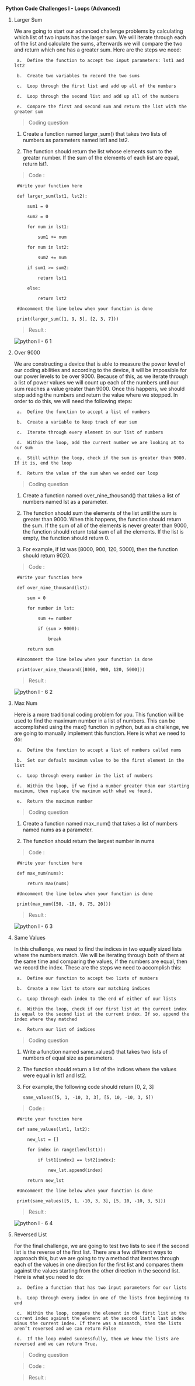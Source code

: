 **Python Code Challenges I - Loops (Advanced)**

1. Larger Sum

    We are going to start our advanced challenge problems by calculating which list of two inputs has the larger sum. We will iterate through each of the list and calculate the sums, afterwards we will compare the two and return which one has a greater sum. Here are the steps we need:

        a.  Define the function to accept two input parameters: lst1 and lst2

        b.  Create two variables to record the two sums

        c.  Loop through the first list and add up all of the numbers

        d.  Loop through the second list and add up all of the numbers

        e.  Compare the first and second sum and return the list with the greater sum

    >   Coding question

    1.  Create a function named larger_sum() that takes two lists of numbers as parameters named lst1 and lst2.

    2.  The function should return the list whose elements sum to the greater number. If the sum of the elements of each list are equal, return lst1.

    >   Code :

        #Write your function here

        def larger_sum(lst1, lst2):

            sum1 = 0

            sum2 = 0

            for num in lst1:

                sum1 += num

            for num in lst2:

                sum2 += num

            if sum1 >= sum2:
 
                return lst1

            else:

                return lst2

        #Uncomment the line below when your function is done

        print(larger_sum([1, 9, 5], [2, 3, 7]))

    >   Result  :

      ![python I - 6 1](https://user-images.githubusercontent.com/74751990/193361567-839c8c01-7174-4fb2-9af4-5d24ce7e02b4.jpg)

2. Over 9000

    We are constructing a device that is able to measure the power level of our coding abilities and according to the device, it will be impossible for our power levels to be over 9000. Because of this, as we iterate through a list of power values we will count up each of the numbers until our sum reaches a value greater than 9000. Once this happens, we should stop adding the numbers and return the value where we stopped. In order to do this, we will need the following steps:

        a.  Define the function to accept a list of numbers

        b.  Create a variable to keep track of our sum

        c.  Iterate through every element in our list of numbers

        d.  Within the loop, add the current number we are looking at to our sum

        e.  Still within the loop, check if the sum is greater than 9000. If it is, end the loop

        f.  Return the value of the sum when we ended our loop

    >   Coding question

    1.  Create a function named over_nine_thousand() that takes a list of numbers named lst as a parameter.

    2.  The function should sum the elements of the list until the sum is greater than 9000. When this happens, the function should return the sum. If the sum of all of the elements is never greater than 9000, the function should return total sum of all the elements. If the list is empty, the function should return 0.

    3.  For example, if lst was [8000, 900, 120, 5000], then the function should return 9020.

    >   Code :

        #Write your function here

        def over_nine_thousand(lst):

            sum = 0

            for number in lst:

                sum += number

                if (sum > 9000):

                    break

            return sum

        #Uncomment the line below when your function is done

        print(over_nine_thousand([8000, 900, 120, 5000]))

    >   Result  :

      ![python I - 6 2](https://user-images.githubusercontent.com/74751990/193464835-307a72e4-09ce-46ca-9f42-ce987174ae97.jpg)

3. Max Num

    Here is a more traditional coding problem for you. This function will be used to find the maximum number in a list of numbers. This can be accomplished using the max() function in python, but as a challenge, we are going to manually implement this function. Here is what we need to do:

        a.  Define the function to accept a list of numbers called nums

        b.  Set our default maximum value to be the first element in the list

        c.  Loop through every number in the list of numbers

        d.  Within the loop, if we find a number greater than our starting maximum, then replace the maximum with what we found.

        e.  Return the maximum number

    >   Coding question

    1.  Create a function named max_num() that takes a list of numbers named nums as a parameter.

    2.  The function should return the largest number in nums

    >   Code :

        #Write your function here

        def max_num(nums):

            return max(nums)

        #Uncomment the line below when your function is done

        print(max_num([50, -10, 0, 75, 20]))

    >   Result  :

      ![python I - 6 3](https://user-images.githubusercontent.com/74751990/193583900-947982bf-01fd-431f-8cc9-55ca76e3b1f1.jpg)

4. Same Values

    In this challenge, we need to find the indices in two equally sized lists where the numbers match. We will be iterating through both of them at the same time and comparing the values, if the numbers are equal, then we record the index. These are the steps we need to accomplish this:

        a.  Define our function to accept two lists of numbers

        b.  Create a new list to store our matching indices

        c.  Loop through each index to the end of either of our lists
        
        d.  Within the loop, check if our first list at the current index is equal to the second list at the current index. If so, append the index where they matched

        e.  Return our list of indices

    >   Coding question

    1.  Write a function named same_values() that takes two lists of numbers of equal size as parameters.

    2.  The function should return a list of the indices where the values were equal in lst1 and lst2.

    3.  For example, the following code should return [0, 2, 3]

            same_values([5, 1, -10, 3, 3], [5, 10, -10, 3, 5])

    >   Code :

        #Write your function here

        def same_values(lst1, lst2):

            new_lst = []

            for index in range(len(lst1)):

                if lst1[index] == lst2[index]:

                    new_lst.append(index)

            return new_lst

        #Uncomment the line below when your function is done

        print(same_values([5, 1, -10, 3, 3], [5, 10, -10, 3, 5]))

    >   Result  :

      ![python I - 6 4](https://user-images.githubusercontent.com/74751990/193740206-ca1cc8b8-880c-4f97-8a28-7d39e7536295.jpg)

5. Reversed List

    For the final challenge, we are going to test two lists to see if the second list is the reverse of the first list. There are a few different ways to approach this, but we are going to try a method that iterates through each of the values in one direction for the first list and compares them against the values starting from the other direction in the second list. Here is what you need to do:

        a.  Define a function that has two input parameters for our lists

        b.  Loop through every index in one of the lists from beginning to end

        c.  Within the loop, compare the element in the first list at the current index against the element at the second list’s last index minus the current index. If there was a mismatch, then the lists aren’t reversed and we can return False

        d.  If the loop ended successfully, then we know the lists are reversed and we can return True.

    >   Coding question



    >   Code :



    >   Result  :



